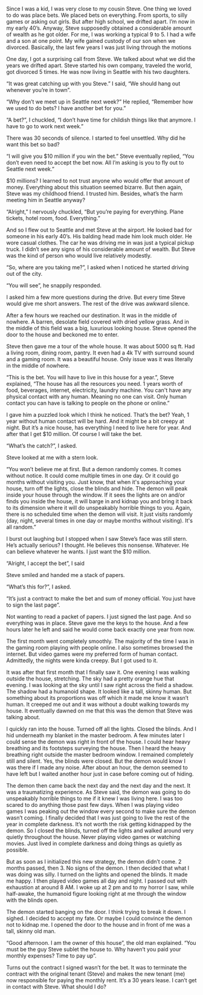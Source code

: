 Since I was a kid, I was very close to my cousin Steve. One thing we loved to do was place bets. We placed bets on everything. From sports, to silly games or asking out girls. But after high school, we drifted apart. I’m now in my early 40’s. Anyway, Steve supposedly obtained a considerable amount of wealth as he got older. For me, I was working a typical 9 to 5. I had a wife and a son at one point. My wife gained custody of our son when we divorced. Basically, the last few years I was just living through the motions

One day, I got a surprising call from Steve. We talked about what we did the years we drifted apart. Steve started his own company, traveled the world, got divorced 5 times. He was now living in Seattle with his two daughters.

“It was great catching up with you Steve.” I said, “We should hang out whenever you’re in town”.

“Why don’t we meet up in Seattle next week?” He replied, “Remember how we used to do bets? I have another bet for you.”

“A bet?”, I chuckled, “I don’t have time for childish things like that anymore. I have to go to work next week.”

There was 30 seconds of silence. I started to feel unsettled. Why did he want this bet so bad?

“I will give you $10 million if you win the bet.” Steve eventually replied, “You don’t even need to accept the bet now. All I’m asking is you to fly out to Seattle next week.”

$10 millions? I learned to not trust anyone who would offer that amount of money. Everything about this situation seemed bizarre. But then again, Steve was my childhood friend. I trusted him. Besides, what’s the harm meeting him in Seattle anyway?

“Alright,” I nervously chuckled, “But you’re paying for everything. Plane tickets, hotel room, food. Everything.”

And so I flew out to Seattle and met Steve at the airport. He looked bad for someone in his early 40’s. His balding head made him look much older. He wore casual clothes. The car he was driving me in was just a typical pickup truck. I didn’t see any signs of his considerable amount of wealth. But Steve was the kind of person who would live relatively modestly.

“So, where are you taking me?”, I asked when I noticed he started driving out of the city.

“You will see”, he snappily responded.

I asked him a few more questions during the drive. But every time Steve would give me short answers. The rest of the drive was awkward silence.

After a few hours we reached our destination. It was in the middle of nowhere. A barren, desolate field covered with dried yellow grass. And in the middle of this field was a big, luxurious looking house. Steve opened the door to the house and beckoned me to enter.

Steve then gave me a tour of the whole house. It was about 5000 sq ft. Had a living room, dining room, pantry. It even had a 4k TV with surround sound and a gaming room. It was a beautiful house. Only issue was it was literally in the middle of nowhere.

“This is the bet. You will have to live in this house for a year.”, Steve explained, “The house has all the resources you need. 1 years worth of food, beverages, internet, electricity, laundry machine. You can't have any physical contact with any human. Meaning no one can visit. Only human contact you can have is talking to people on the phone or online.”

I gave him a puzzled look which I think he noticed. That’s the bet? Yeah, 1 year without human contact will be hard. And it might be a bit creepy at night. But it’s a nice house, has everything I need to live here for year. And after that I get $10 million. Of course I will take the bet.

“What’s the catch?”, I asked.

Steve looked at me with a stern look.

“You won’t believe me at first. But a demon randomly comes. It comes without notice. It could come multiple times in one day. Or it could go months without visiting you. Just know, that when it's approaching your house, turn off the lights, close the blinds and hide. The demon will peak inside your house through the window. If it sees the lights are on and/or finds you inside the house, it will barge in and kidnap you and bring it back to its dimension where it will do unspeakably horrible things to you. Again, there is no scheduled time when the demon will visit. It just visits randomly (day, night, several times in one day or maybe months without visiting). It's all random.”

I burst out laughing but I stopped when I saw Steve’s face was still stern. He’s actually serious? I thought. He believes this nonsense. Whatever. He can believe whatever he wants. I just want the $10 million.

“Alright, I accept the bet”, I said

Steve smiled and handed me a stack of papers.

“What’s this for?”, I asked.

“It’s just a contract to make the bet and sum of money official. You just have to sign the last page”.

Not wanting to read a packet of papers. I just signed the last page. And so everything was in place. Steve gave me the keys to the house. And a few hours later he left and said he would come back exactly one year from now.

The first month went completely smoothly. The majority of the time I was in the gaming room playing with people online. I also sometimes browsed the internet. But video games were my preferred form of human contact. Admittedly, the nights were kinda creepy. But I got used to it.

It was after that first month that I finally saw it. One evening I was walking outside the house, stretching. The sky had a pretty orange hue that evening. I was looking at the sky until I saw right across the field a shadow. The shadow had a humanoid shape. It looked like a tall, skinny human. But something about its proportions was off which it made me know it wasn’t human. It creeped me out and it was without a doubt walking towards my house. It eventually dawned on me that this was the demon that Steve was talking about.

I quickly ran into the house. Turned off all the lights. Closed the blinds. And I hid underneath my blanket in the master bedroom. A few minutes later I could sense the demon was right in front of the house. I could hear heavy breathing and its footsteps surveying the house. Then I heard the heavy breathing right outside the master bedroom window. I remained completely still and silent. Yes, the blinds were closed. But the demon would know I was there if I made any noise. After about an hour, the demon seemed to have left but I waited another hour just in case before coming out of hiding.

The demon then came back the next day and the next day and the next. It was a traumatizing experience. As Steve said, the demon was going to do unspeakably horrible things to me if it knew I was living here. I was too scared to do anything those past few days. When I was playing video games I was peaking out the window every second to make sure the demon wasn’t coming. I finally decided that I was just going to live the rest of the year in complete darkness. It’s not worth the risk getting kidnapped by the demon. So I closed the blinds, turned off the lights and walked around very quietly throughout the house. Never playing video games or watching movies. Just lived in complete darkness and doing things as quietly as possible.

But as soon as I initialized this new strategy, the demon didn’t come. 2 months passed, then 3. No signs of the demon. I then decided that what I was doing was silly. I turned on the lights and opened the blinds. It made me happy. I then played video games all day and night. I passed out with exhaustion at around 8 AM. I woke up at 2 pm and to my horror I saw, while half-awake, the humanoid figure looking right at me through the window with the blinds open.

The demon started banging on the door. I think trying to break it down. I sighed. I decided to accept my fate. Or maybe I could convince the demon not to kidnap me. I opened the door to the house and in front of me was a tall, skinny old man.

“Good afternoon. I am the owner of this house”, the old man explained. “You must be the guy Steve sublet the house to. Why haven’t you paid your monthly expenses? Time to pay up”.

Turns out the contract I signed wasn’t for the bet. It was to terminate the contract with the original tenant (Steve) and makes the new tenant (me) now responsible for paying the monthly rent. It’s a 30 years lease. I can’t get in contact with Steve. What should I do?